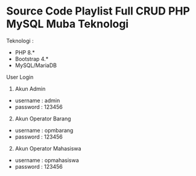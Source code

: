 # Source Code Playlist Full CRUD PHP MySQL Muba Teknologi
Teknologi :
- PHP 8.*
- Bootstrap 4.*
- MySQL/MariaDB

User Login
1. Akun Admin
- username : admin
- password : 123456

2. Akun Operator Barang
- username : opmbarang
- password : 123456

2. Akun Operator Mahasiswa
- username : opmahasiswa
- password : 123456